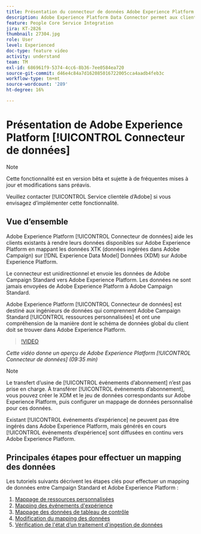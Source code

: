 ```yaml
---
title: Présentation du connecteur de données Adobe Experience Platform
description: Adobe Experience Platform Data Connector permet aux clients existants de rendre leurs données disponibles sur Adobe Experience Platform en mappant les données XTK (données ingérées dans Campaign) avec les données XDM (Experience Data Model) sur Adobe Experience Platform.
feature: People Core Service Integration
jira: KT-2826
thumbnail: 27304.jpg
role: User
level: Experienced
doc-type: feature video
activity: understand
team: TM
exl-id: 686961f9-5374-4cc6-8b36-7ee0584ea720
source-git-commit: d46e4c84a7d162085016722005cca4aadb4feb3c
workflow-type: tm+mt
source-wordcount: '289'
ht-degree: 16%

---
```


# Présentation de Adobe Experience Platform [!UICONTROL Connecteur de données]

>[!NOTE]
>
>Cette fonctionnalité est en version bêta et sujette à de fréquentes mises à jour et modifications sans préavis.
>
>Veuillez contacter [!UICONTROL Service clientèle d’Adobe] si vous envisagez d’implémenter cette fonctionnalité.

## Vue d’ensemble

Adobe Experience Platform [!UICONTROL Connecteur de données] aide les clients existants à rendre leurs données disponibles sur Adobe Experience Platform en mappant les données XTK (données ingérées dans Adobe Campaign) sur [!DNL Experience Data Model] Données (XDM) sur Adobe Experience Platform.

Le connecteur est unidirectionnel et envoie les données de Adobe Campaign Standard vers Adobe Experience Platform. Les données ne sont jamais envoyées de Adobe Experience Platform à Adobe Campaign Standard.

Adobe Experience Platform [!UICONTROL Connecteur de données] est destiné aux ingénieurs de données qui comprennent Adobe Campaign Standard [!UICONTROL ressources personnalisées] et ont une compréhension de la manière dont le schéma de données global du client doit se trouver dans Adobe Experience Platform.

>[!VIDEO](https://video.tv.adobe.com/v/27304?quality=12&learn=on)

*Cette vidéo donne un aperçu de Adobe Experience Platform [!UICONTROL Connecteur de données] (09:35 min)*

>[!NOTE]
>
>Le transfert d’usine de [!UICONTROL événements d’abonnement] n’est pas prise en charge. À transférer [!UICONTROL événements d’abonnement], vous pouvez créer le XDM et le jeu de données correspondants sur Adobe Experience Platform, puis configurer un mappage de données personnalisé pour ces données.
>
>Existant [!UICONTROL événements d’expérience] ne peuvent pas être ingérés dans Adobe Experience Platform, mais générés en cours [!UICONTROL événements d’expérience] sont diffusées en continu vers Adobe Experience Platform.

## Principales étapes pour effectuer un mapping des données

Les tutoriels suivants décrivent les étapes clés pour effectuer un mapping de données entre Campaign Standard et Adobe Experience Platform :

1. [Mappage de ressources personnalisées](/help/administrating/adobe-experience-platform-data-connector/mapping-custom-resources.md)
2. [Mapping des événements d&#39;expérience](/help/administrating/adobe-experience-platform-data-connector/mapping-experience-events.md)
3. [Mappage des données de tableau de contrôle](/help/administrating/adobe-experience-platform-data-connector/mapping-seed-table-data.md)
4. [Modification du mapping des données](/help/administrating/adobe-experience-platform-data-connector/modifying-data-mapping.md)
5. [Vérification de l&#39;état d’un traitement d&#39;ingestion de données](/help/administrating/adobe-experience-platform-data-connector/checking-status-of-data-ingestion-jobs.md)

